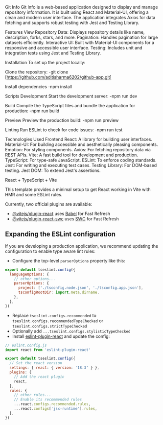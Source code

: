 Git Info
Git Info is a web-based application designed to display and manage repository information. It is built using React and Material-UI, offering a clean and modern user interface. The application integrates Axios for data fetching and supports robust testing with Jest and Testing Library.

Features
View Repository Data: Displays repository details like name, description, forks, stars, and more.
Pagination: Handles pagination for large datasets efficiently.
Interactive UI: Built with Material-UI components for a responsive and accessible user interface.
Testing: Includes unit and integration tests using Jest and Testing Library.

Installation
To set up the project locally:

Clone the repository:
-git clone [https://github.com/aditisharma6202/github-app.git]

Install dependencies
-npm install


Scripts
Development
Start the development server:
-npm run dev

Build
Compile the TypeScript files and bundle the application for production:
-npm run build

Preview
Preview the production build:
-npm run preview

Linting
Run ESLint to check for code issues:
-npm run test

Technologies Used
 Frontend
 React: A library for building user interfaces.
 Material-UI: For building accessible and aesthetically pleasing components.
 Emotion: For styling components.
 Axios: For fetching repository data via REST APIs.
 Vite: A fast build tool for development and production.
 TypeScript: For type-safe JavaScript.
 ESLint: To enforce coding standards.
 Jest: For writing and executing test cases.
 Testing Library: For DOM-based testing.
 Jest DOM: To extend Jest's assertions.


 React + TypeScript + Vite

This template provides a minimal setup to get React working in Vite with HMR and some ESLint rules.

Currently, two official plugins are available:

- [@vitejs/plugin-react](https://github.com/vitejs/vite-plugin-react/blob/main/packages/plugin-react/README.md) uses [Babel](https://babeljs.io/) for Fast Refresh
- [@vitejs/plugin-react-swc](https://github.com/vitejs/vite-plugin-react-swc) uses [SWC](https://swc.rs/) for Fast Refresh

## Expanding the ESLint configuration

If you are developing a production application, we recommend updating the configuration to enable type aware lint rules:

- Configure the top-level `parserOptions` property like this:

```js
export default tseslint.config({
  languageOptions: {
    // other options...
    parserOptions: {
      project: ['./tsconfig.node.json', './tsconfig.app.json'],
      tsconfigRootDir: import.meta.dirname,
    },
  },
})
```

- Replace `tseslint.configs.recommended` to `tseslint.configs.recommendedTypeChecked` or `tseslint.configs.strictTypeChecked`
- Optionally add `...tseslint.configs.stylisticTypeChecked`
- Install [eslint-plugin-react](https://github.com/jsx-eslint/eslint-plugin-react) and update the config:

```js
// eslint.config.js
import react from 'eslint-plugin-react'

export default tseslint.config({
  // Set the react version
  settings: { react: { version: '18.3' } },
  plugins: {
    // Add the react plugin
    react,
  },
  rules: {
    // other rules...
    // Enable its recommended rules
    ...react.configs.recommended.rules,
    ...react.configs['jsx-runtime'].rules,
  },
})

```



